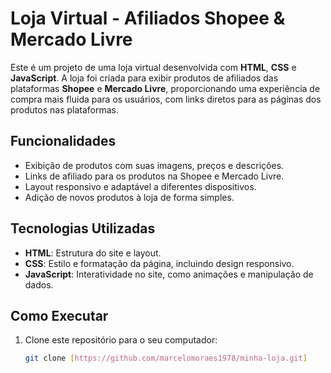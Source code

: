 # Loja Virtual - Afiliados Shopee & Mercado Livre

Este é um projeto de uma loja virtual desenvolvida com **HTML**, **CSS** e **JavaScript**. A loja foi criada para exibir produtos de afiliados das plataformas **Shopee** e **Mercado Livre**, proporcionando uma experiência de compra mais fluida para os usuários, com links diretos para as páginas dos produtos nas plataformas.

## Funcionalidades

- Exibição de produtos com suas imagens, preços e descrições.
- Links de afiliado para os produtos na Shopee e Mercado Livre.
- Layout responsivo e adaptável a diferentes dispositivos.
- Adição de novos produtos à loja de forma simples.

## Tecnologias Utilizadas

- **HTML**: Estrutura do site e layout.
- **CSS**: Estilo e formatação da página, incluindo design responsivo.
- **JavaScript**: Interatividade no site, como animações e manipulação de dados.

## Como Executar

1. Clone este repositório para o seu computador:

   ```bash
   git clone [https://github.com/marcelomoraes1978/minha-loja.git]
